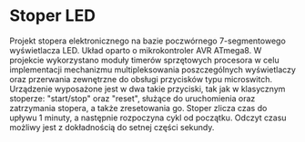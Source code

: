 # Stoper LED
Projekt stopera elektronicznego na bazie poczwórnego 7-segmentowego wyświetlacza LED. Układ oparto o mikrokontroler AVR ATmega8. W projekcie wykorzystano moduły timerów sprzętowych procesora w celu implementacji mechanizmu multipleksowania poszczególnych wyświetlaczy oraz przerwania zewnętrzne do obsługi przycisków typu microswitch.
Urządzenie wyposażone jest w dwa takie przyciski, tak jak w klasycznym stoperze: "start/stop" oraz "reset", służące do uruchomienia oraz zatrzymania stopera, a także zresetowania go. Stoper zlicza czas do upływu 1 minuty, a następnie rozpoczyna cykl od początku. Odczyt czasu możliwy jest z dokładnością do setnej części sekundy.


